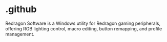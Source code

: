 # .github
Redragon Software is a Windows utility for Redragon gaming peripherals, offering RGB lighting control, macro editing, button remapping, and profile management.
